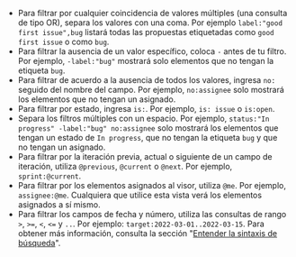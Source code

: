 - Para filtrar por cualquier coincidencia de valores múltiples (una consulta de tipo OR), separa los valores con una coma. Por ejemplo `label:"good first issue",bug` listará todas las propuestas etiquetadas como `good first issue` o como `bug`.
- Para filtrar la ausencia de un valor específico, coloca `-` antes de tu filtro. Por ejemplo, `-label:"bug"` mostrará solo elementos que no tengan la etiqueta `bug`.
- Para filtrar de acuerdo a la ausencia de todos los valores, ingresa `no:` seguido del nombre del campo. Por ejemplo, `no:assignee` solo mostrará los elementos que no tengan un asignado.
- Para filtrar por estado, ingresa `is:`. Por ejemplo, `is: issue` o `is:open`.
- Separa los filtros múltiples con un espacio. Por ejemplo, `status:"In progress" -label:"bug" no:assignee` solo mostrará los elementos que tengan un estado de `In progress`, que no tengan la etiqueta `bug` y que no tengan un asignado.
- Para filtrar por la iteración previa, actual o siguiente de un campo de iteración, utiliza `@previous`, `@current` o `@next`. Por ejemplo, `sprint:@current`.
- Para filtrar por los elementos asignados al visor, utiliza `@me`. Por ejemplo, `assignee:@me`. Cualquiera que utilice esta vista verá los elementos asignados a sí mismo.
- Para filtrar los campos de fecha y número, utiliza las consultas de rango `>`, `>=`, `<`, `<=` y `..`. Por ejemplo: `target:2022-03-01..2022-03-15`. Para obtener más información, consulta la sección "[Entender la sintaxis de búsqueda](/search-github/getting-started-with-searching-on-github/understanding-the-search-syntax)".

